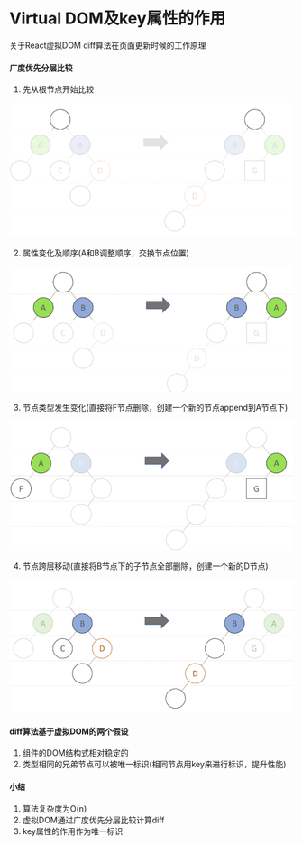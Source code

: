 # Virtual DOM及key属性的作用

关于React虚拟DOM diff算法在页面更新时候的工作原理

#### 广度优先分层比较
1. 先从根节点开始比较

![root-node-diff](attachments/root-node-diff.png)

2. 属性变化及顺序(A和B调整顺序，交换节点位置)

![node-attrs-and-order](attachments/node-attrs-and-order.png)

3. 节点类型发生变化(直接将F节点删除，创建一个新的节点append到A节点下)

![node-type-change](attachments/node-type-change.png)

4. 节点跨层移动(直接将B节点下的子节点全部删除，创建一个新的D节点)

![node-move-across-layer](attachments/node-move-across-layers.png)

#### diff算法基于虚拟DOM的两个假设
1. 组件的DOM结构式相对稳定的
2. 类型相同的兄弟节点可以被唯一标识(相同节点用key来进行标识，提升性能)

#### 小结
1. 算法复杂度为O(n)
2. 虚拟DOM通过广度优先分层比较计算diff
3. key属性的作用作为唯一标识

